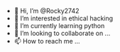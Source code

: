 - 👋 Hi, I’m @Rocky2742
- 👀 I’m interested in ethical hacking
- 🌱 I’m currently learning python
- 💞️ I’m looking to collaborate on ...
- 📫 How to reach me ...

<!---
Rocky2742/Rocky2742 is a ✨ special ✨ repository because its `README.md` (this file) appears on your GitHub profile.
You can click the Preview link to take a look at your changes.
--->
